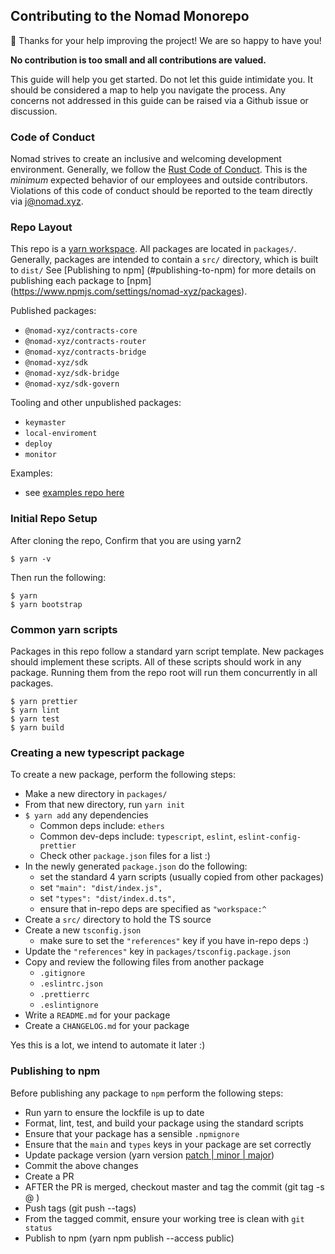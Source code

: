 ## Contributing to the Nomad Monorepo

🎈 Thanks for your help improving the project! We are so happy to have you!

**No contribution is too small and all contributions are valued.**

This guide will help you get started. Do not let this guide intimidate you. It
should be considered a map to help you navigate the process. Any concerns not
addressed in this guide can be raised via a Github issue or
discussion.

### Code of Conduct

Nomad strives to create an inclusive and welcoming development environment.
Generally, we follow the
[Rust Code of Conduct](https://www.rust-lang.org/policies/code-of-conduct).
This is the _minimum_ expected behavior of our employees and outside
contributors. Violations of this code of conduct should be reported to the team
directly via [j@nomad.xyz](mailto:j@nomad.xyz).

### Repo Layout

This repo is a [yarn workspace](https://yarnpkg.com/features/workspaces). All
packages are located in `packages/`. Generally, packages are intended to
contain a `src/` directory, which is built to `dist/` See [Publishing to npm]
(#publishing-to-npm) for more details on publishing each package to [npm]
(https://www.npmjs.com/settings/nomad-xyz/packages).

Published packages:

- `@nomad-xyz/contracts-core`
- `@nomad-xyz/contracts-router`
- `@nomad-xyz/contracts-bridge`
- `@nomad-xyz/sdk`
- `@nomad-xyz/sdk-bridge`
- `@nomad-xyz/sdk-govern`

Tooling and other unpublished packages:

- `keymaster`
- `local-enviroment`
- `deploy`
- `monitor`

Examples:

- see [examples repo here](https://github.com/nomad-xyz/examples)

### Initial Repo Setup

After cloning the repo, Confirm that you are using yarn2

```
$ yarn -v
```

Then run the following:

```
$ yarn
$ yarn bootstrap
```

### Common yarn scripts

Packages in this repo follow a standard yarn script template. New packages
should implement these scripts. All of these scripts should work in any
package. Running them from the repo root will run them concurrently in all
packages.

```
$ yarn prettier
$ yarn lint
$ yarn test
$ yarn build
```

### Creating a new typescript package

To create a new package, perform the following steps:

- Make a new directory in `packages/`
- From that new directory, run `yarn init`
- `$ yarn add` any dependencies
  - Common deps include: `ethers`
  - Common dev-deps include: `typescript`, `eslint`, `eslint-config-prettier`
  - Check other `package.json` files for a list :)
- In the newly generated `package.json` do the following:
  - set the standard 4 yarn scripts (usually copied from other packages)
  - set `"main": "dist/index.js",`
  - set `"types": "dist/index.d.ts",`
  - ensure that in-repo deps are specified as `"workspace:^`
- Create a `src/` directory to hold the TS source
- Create a new `tsconfig.json`
  - make sure to set the `"references"` key if you have in-repo deps :)
- Update the `"references"` key in `packages/tsconfig.package.json`
- Copy and review the following files from another package
  - `.gitignore`
  - `.eslintrc.json`
  - `.prettierrc`
  - `.eslintignore`
- Write a `README.md` for your package
- Create a `CHANGELOG.md` for your package

Yes this is a lot, we intend to automate it later :)

### Publishing to npm

Before publishing any package to `npm` perform the following steps:

- Run yarn to ensure the lockfile is up to date
- Format, lint, test, and build your package using the standard scripts
- Ensure that your package has a sensible `.npmignore`
- Ensure that the `main` and `types` keys in your package are set correctly
- Update package version (yarn <package-to-release> version <strategy>[patch | minor | major](https://semver.org/))
- Commit the above changes
- Create a PR
- AFTER the PR is merged, checkout master and tag the commit (git tag -s <package-to-release>@<new-package-version> <commit>)
- Push tags (git push --tags)
- From the tagged commit, ensure your working tree is clean with `git status`
- Publish to npm (yarn <package-to-release> npm publish --access public)
